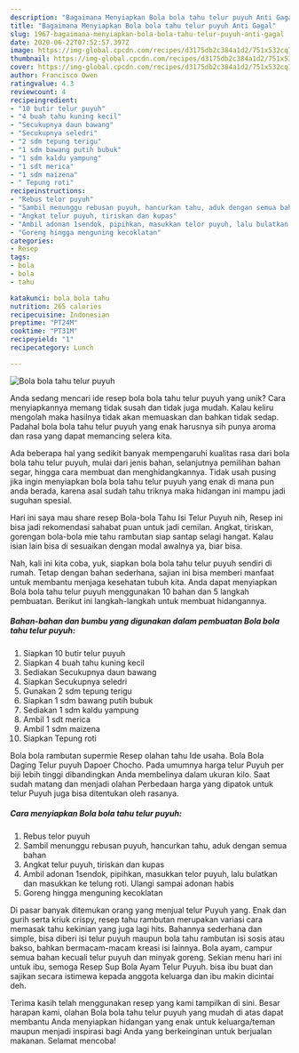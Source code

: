```yaml
---
description: "Bagaimana Menyiapkan Bola bola tahu telur puyuh Anti Gagal"
title: "Bagaimana Menyiapkan Bola bola tahu telur puyuh Anti Gagal"
slug: 1967-bagaimana-menyiapkan-bola-bola-tahu-telur-puyuh-anti-gagal
date: 2020-06-22T07:52:57.397Z
image: https://img-global.cpcdn.com/recipes/d3175db2c384a1d2/751x532cq70/bola-bola-tahu-telur-puyuh-foto-resep-utama.jpg
thumbnail: https://img-global.cpcdn.com/recipes/d3175db2c384a1d2/751x532cq70/bola-bola-tahu-telur-puyuh-foto-resep-utama.jpg
cover: https://img-global.cpcdn.com/recipes/d3175db2c384a1d2/751x532cq70/bola-bola-tahu-telur-puyuh-foto-resep-utama.jpg
author: Francisco Owen
ratingvalue: 4.3
reviewcount: 4
recipeingredient:
- "10 butir telur puyuh"
- "4 buah tahu kuning kecil"
- "Secukupnya daun bawang"
- "Secukupnya seledri"
- "2 sdm tepung terigu"
- "1 sdm bawang putih bubuk"
- "1 sdm kaldu yampung"
- "1 sdt merica"
- "1 sdm maizena"
- " Tepung roti"
recipeinstructions:
- "Rebus telor puyuh"
- "Sambil menunggu rebusan puyuh, hancurkan tahu, aduk dengan semua bahan"
- "Angkat telur puyuh, tiriskan dan kupas"
- "Ambil adonan 1sendok, pipihkan, masukkan telor puyuh, lalu bulatkan dan masukkan ke telung roti. Ulangi sampai adonan habis"
- "Goreng hingga menguning kecoklatan"
categories:
- Resep
tags:
- bola
- bola
- tahu

katakunci: bola bola tahu 
nutrition: 265 calories
recipecuisine: Indonesian
preptime: "PT24M"
cooktime: "PT31M"
recipeyield: "1"
recipecategory: Lunch

---
```



![Bola bola tahu telur puyuh](https://img-global.cpcdn.com/recipes/d3175db2c384a1d2/751x532cq70/bola-bola-tahu-telur-puyuh-foto-resep-utama.jpg)

Anda sedang mencari ide resep bola bola tahu telur puyuh yang unik? Cara menyiapkannya memang tidak susah dan tidak juga mudah. Kalau keliru mengolah maka hasilnya tidak akan memuaskan dan bahkan tidak sedap. Padahal bola bola tahu telur puyuh yang enak harusnya sih punya aroma dan rasa yang dapat memancing selera kita.

Ada beberapa hal yang sedikit banyak mempengaruhi kualitas rasa dari bola bola tahu telur puyuh, mulai dari jenis bahan, selanjutnya pemilihan bahan segar, hingga cara membuat dan menghidangkannya. Tidak usah pusing jika ingin menyiapkan bola bola tahu telur puyuh yang enak di mana pun anda berada, karena asal sudah tahu triknya maka hidangan ini mampu jadi suguhan spesial.

Hari ini saya mau share resep Bola-bola Tahu Isi Telur Puyuh nih, Resep ini bisa jadi rekomendasi sahabat puan untuk jadi cemilan. Angkat, tiriskan, gorengan bola-bola mie tahu rambutan siap santap selagi hangat. Kalau isian lain bisa di sesuaikan dengan modal awalnya ya, biar bisa.


Nah, kali ini kita coba, yuk, siapkan bola bola tahu telur puyuh sendiri di rumah. Tetap dengan bahan sederhana, sajian ini bisa memberi manfaat untuk membantu menjaga kesehatan tubuh kita. Anda dapat menyiapkan Bola bola tahu telur puyuh menggunakan 10 bahan dan 5 langkah pembuatan. Berikut ini langkah-langkah untuk membuat hidangannya.

<!--inarticleads1-->

##### Bahan-bahan dan bumbu yang digunakan dalam pembuatan Bola bola tahu telur puyuh:

1. Siapkan 10 butir telur puyuh
1. Siapkan 4 buah tahu kuning kecil
1. Sediakan Secukupnya daun bawang
1. Siapkan Secukupnya seledri
1. Gunakan 2 sdm tepung terigu
1. Siapkan 1 sdm bawang putih bubuk
1. Sediakan 1 sdm kaldu yampung
1. Ambil 1 sdt merica
1. Ambil 1 sdm maizena
1. Siapkan  Tepung roti


Bola bola rambutan supermie Resep olahan tahu Ide usaha. Bola Bola Daging Telur puyuh Dapoer Chocho. Pada umumnya harga telur Puyuh per biji lebih tinggi dibandingkan Anda membelinya dalam ukuran kilo. Saat sudah matang dan menjadi olahan Perbedaan harga yang dipatok untuk telur Puyuh juga bisa ditentukan oleh rasanya. 

<!--inarticleads2-->

##### Cara menyiapkan Bola bola tahu telur puyuh:

1. Rebus telor puyuh
1. Sambil menunggu rebusan puyuh, hancurkan tahu, aduk dengan semua bahan
1. Angkat telur puyuh, tiriskan dan kupas
1. Ambil adonan 1sendok, pipihkan, masukkan telor puyuh, lalu bulatkan dan masukkan ke telung roti. Ulangi sampai adonan habis
1. Goreng hingga menguning kecoklatan


Di pasar banyak ditemukan orang yang menjual telur Puyuh yang. Enak dan gurih serta kriuk crispy, resep tahu rambutan merupakan variasi cara memasak tahu kekinian yang juga lagi hits. Bahannya sederhana dan simple, bisa diberi isi telur puyuh maupun bola tahu rambutan isi sosis atau bakso, bahkan bermacam-macam kreasi isi lainnya. Bola ayam, campur semua bahan kecuali telur puyuh dan minyak goreng. Sekian menu hari ini untuk ibu, semoga Resep Sup Bola Ayam Telur Puyuh. bisa ibu buat dan sajikan secara istimewa kepada anggota keluarga dan ibu makin dicintai deh. 

Terima kasih telah menggunakan resep yang kami tampilkan di sini. Besar harapan kami, olahan Bola bola tahu telur puyuh yang mudah di atas dapat membantu Anda menyiapkan hidangan yang enak untuk keluarga/teman maupun menjadi inspirasi bagi Anda yang berkeinginan untuk berjualan makanan. Selamat mencoba!
